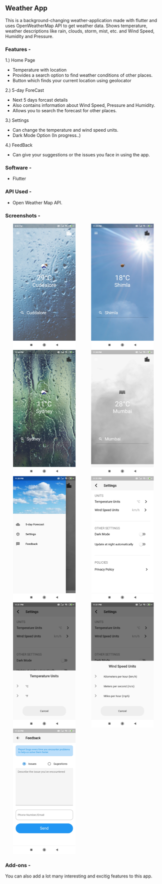 ## Weather App

This is a background-changing weather-application made with flutter and uses OpenWeatherMap API to get weather data. Shows temperature, weather descriptions like rain, clouds, storm, mist, etc. and Wind Speed, Humidity and Pressure.

### Features - 
1.) Home Page
  - Temperature with location
  - Provides a search option to find weather conditions of other places.
  - Button which finds your current location using geolocator 
  
2.) 5-day ForeCast
  - Next 5 days forcast details
  - Also contains information about Wind Speed, Pressure and Humidity.
  - Allows you to search the forecast for other places.
  
3.) Settings
  - Can change the temperature and wind speed units.
  - Dark Mode Option (In progress..)
  
4.) FeedBack
  - Can give your suggestions or the issues you face in using the app.
  
### Software -
  - Flutter
  
### API Used - 
  - Open Weather Map API.

### Screenshots -

<img src="https://github.com/suma2001/Flutter-Projects/blob/master/weatherapp/screenshots/Screenshot_2020-07-13-20-34-34-834_com.example.weatherapp.jpg" width="200" height="400" hspace="25"/><img src="https://github.com/suma2001/Flutter-Projects/blob/master/weatherapp/screenshots/Screenshot_2020-07-13-23-29-35-444_com.example.weatherapp.jpg" width="200" height="400" hspace="25"/><img src="https://github.com/suma2001/Flutter-Projects/blob/master/weatherapp/screenshots/Screenshot_2020-07-13-23-30-24-872_com.example.weatherapp.jpg" width="200" height="400" hspace="25"/><img src="https://github.com/suma2001/Flutter-Projects/blob/master/weatherapp/screenshots/Screenshot_2020-07-13-23-30-40-096_com.example.weatherapp.jpg" width="200" height="400" hspace="25"/><img src="https://github.com/suma2001/Flutter-Projects/blob/master/weatherapp/screenshots/Screenshot_2020-07-13-23-30-50-453_com.example.weatherapp.jpg" width="200" height="400" hspace="25"/><img src="https://github.com/suma2001/Flutter-Projects/blob/master/weatherapp/screenshots/Screenshot_2020-07-13-23-31-42-793_com.example.weatherapp.jpg" width="200" height="400" hspace="25"/><img src="https://github.com/suma2001/Flutter-Projects/blob/master/weatherapp/screenshots/Screenshot_2020-07-13-23-31-50-313_com.example.weatherapp.jpg" width="200" height="400" hspace="25"/><img src="https://github.com/suma2001/Flutter-Projects/blob/master/weatherapp/screenshots/Screenshot_2020-07-13-23-31-54-205_com.example.weatherapp.jpg" width="200" height="400" hspace="25"/><img src="https://github.com/suma2001/Flutter-Projects/blob/master/weatherapp/screenshots/Screenshot_2020-07-13-23-32-33-201_com.example.weatherapp.jpg" width="200" height="400" hspace="25"/>


### Add-ons -
You can also add a lot many interesting and excitig features to this app.
